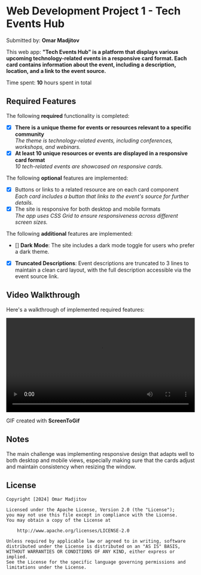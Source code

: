 # Web Development Project 1 - **Tech Events Hub**

Submitted by: **Omar Madjitov**

This web app: **"Tech Events Hub" is a platform that displays various upcoming technology-related events in a responsive card format. Each card contains information about the event, including a description, location, and a link to the event source.**

Time spent: **10** hours spent in total

## Required Features

The following **required** functionality is completed:

- [x] **There is a unique theme for events or resources relevant to a specific community**  
       _The theme is technology-related events, including conferences, workshops, and webinars._
- [x] **At least 10 unique resources or events are displayed in a responsive card format**  
       _10 tech-related events are showcased on responsive cards._

The following **optional** features are implemented:

- [x] Buttons or links to a related resource are on each card component  
       _Each card includes a button that links to the event's source for further details._
- [x] The site is responsive for both desktop and mobile formats  
       _The app uses CSS Grid to ensure responsiveness across different screen sizes._

The following **additional** features are implemented:

- [] **Dark Mode**: The site includes a dark mode toggle for users who prefer a dark theme.
- [x] **Truncated Descriptions**: Event descriptions are truncated to 3 lines to maintain a clean card layout, with the full description accessible via the event source link.

## Video Walkthrough

Here's a walkthrough of implemented required features:

<video width="100%" controls>
  <source src="https://i.imgur.com/your-video-id.mp4" type="video/mp4">
  Your browser does not support the video tag.
</video>

<!-- Replace this with whatever GIF tool you used! -->

GIF created with **ScreenToGif**

## Notes

The main challenge was implementing responsive design that adapts well to both desktop and mobile views, especially making sure that the cards adjust and maintain consistency when resizing the window.

## License

    Copyright [2024] Omar Madjitov

    Licensed under the Apache License, Version 2.0 (the "License");
    you may not use this file except in compliance with the License.
    You may obtain a copy of the License at

        http://www.apache.org/licenses/LICENSE-2.0

    Unless required by applicable law or agreed to in writing, software
    distributed under the License is distributed on an "AS IS" BASIS,
    WITHOUT WARRANTIES OR CONDITIONS OF ANY KIND, either express or implied.
    See the License for the specific language governing permissions and
    limitations under the License.

